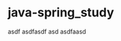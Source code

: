 # java-spring_study

<tbody>
  <tr>
    <td>asdf</td>
    <td>asdfasdf</td>
  </tr>
  <tr>
    <td>asd</td>
    <td>asdfaasd</td>
  </tr>
</tbody>
